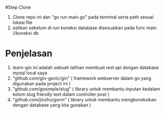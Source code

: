 #Step Clone
1. Clone repo ini dan "go run main.go" pada terminal serta path sesuai lokasi file
2. astikan sebelum di run koneksi database disesuaikan pada func main //koneksi db

# Penjelasan
1. learn-gin ini adalah sebuah latihan membuat rest api dengan database mysql local saya
2. "github.com/gin-gonic/gin" ( framework webserver dalam go yang digunakan pada project ini )
3. "github.com/gosimple/slug" ( library untuk membantu inputan kedalam kolom slug friendly text dalam controller post )
4. "github.com/jinzhu/gorm" ( library untuk membantu mengkoneksikan dengan database yang kita gunakan )
	
